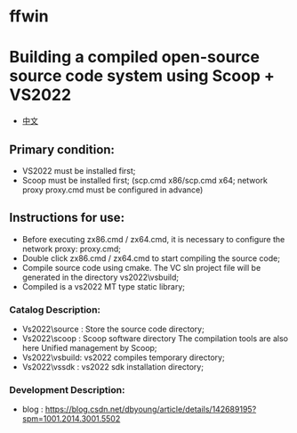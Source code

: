 ffwin
=============
# Building a compiled open-source source code system using Scoop + VS2022
- [中文](readmeCN.md)

## Primary condition:
* VS2022 must be installed first; 
* Scoop  must be installed first; (scp.cmd x86/scp.cmd x64; network proxy proxy.cmd must be configured in advance)

## Instructions for use:
* Before executing zx86.cmd / zx64.cmd, it is necessary to configure the network proxy: proxy.cmd; 
* Double click zx86.cmd / zx64.cmd to start compiling the source code; 
* Compile source code using cmake. The VC sln project file will be generated in the directory vs2022\vsbuild; 
* Compiled is a vs2022 MT type static library; 

### Catalog Description:
* Vs2022\source : Store the source code directory; 
* Vs2022\scoop  : Scoop software directory The compilation tools are also here Unified management by Scoop; 
* Vs2022\vsbuild: vs2022 compiles temporary directory; 
* Vs2022\vssdk  : vs2022 sdk installation directory; 

### Development Description:
*  blog : https://blog.csdn.net/dbyoung/article/details/142689195?spm=1001.2014.3001.5502
